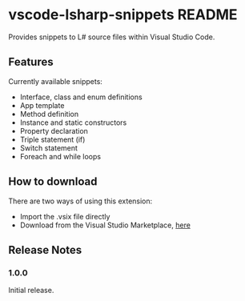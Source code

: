 # vscode-lsharp-snippets README

Provides snippets to L# source files within Visual Studio Code.

## Features

Currently available snippets:
* Interface, class and enum definitions
* App template
* Method definition
* Instance and static constructors
* Property declaration
* Triple statement (if)
* Switch statement
* Foreach and while loops

## How to download

There are two ways of using this extension:
* Import the .vsix file directly
* Download from the Visual Studio Marketplace, [here](https://marketplace.visualstudio.com/items?itemName=carlubian.vscode-lsharp-snippets)

## Release Notes

### 1.0.0

Initial release.